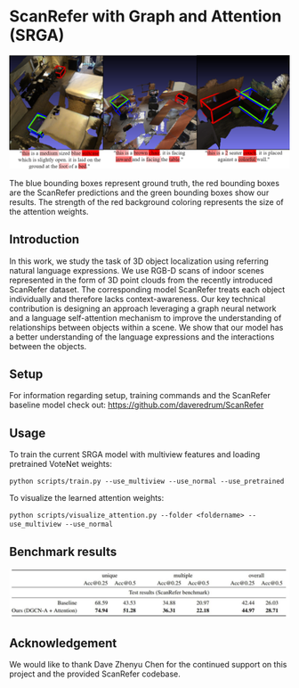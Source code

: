 # ScanRefer with Graph and Attention (SRGA)

<p align="center"><img src="demo/vis.png" width="800px"/></p>
The blue bounding boxes represent ground truth, the
red bounding boxes are the ScanRefer predictions and the green bounding boxes show our results. The strength of the red
background coloring represents the size of the attention weights.

## Introduction

In this work, we study the task of 3D object localization using referring natural language expressions. 
We use RGB-D scans of indoor scenes represented in the form of 3D point clouds from the recently introduced ScanRefer dataset. 
The corresponding model ScanRefer treats each object individually and therefore lacks context-awareness. 
Our key technical contribution is designing an approach leveraging a graph neural network and a language self-attention mechanism to improve the understanding of relationships between objects within a scene. 
We show that our model has a better understanding of the language expressions and the interactions between the objects.


## Setup
For information regarding setup, training commands and the ScanRefer baseline model check out:
https://github.com/daveredrum/ScanRefer


## Usage

To train the current SRGA model with multiview features and loading pretrained VoteNet weights:
```shell
python scripts/train.py --use_multiview --use_normal --use_pretrained
```

To visualize the learned attention weights:
```shell
python scripts/visualize_attention.py --folder <foldername> --use_multiview --use_normal
```

## Benchmark results 

<p align="center"><img src="demo/results.jpg" width="800px"/></p>


## Acknowledgement
We would like to thank Dave Zhenyu Chen for the continued support on this project and the provided ScanRefer codebase.